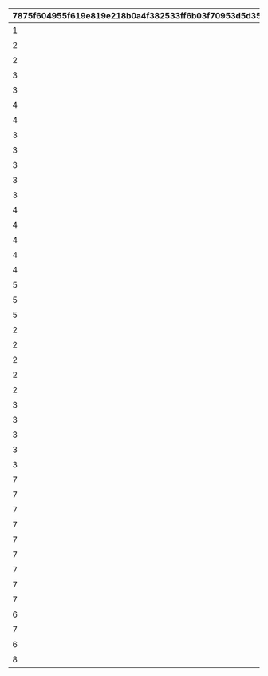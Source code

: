 |7875f604955f619e819e218b0a4f382533ff6b03f70953d5d3529063b779af18|fc02d1e79740c4f6b52e35ac1b6df6efe90d0fdf4e5e453418a12c8d9ff342e6|2fea794c07fbc38d483c595dc5114b1716d544dcef1c9fd0a9f02f389c8d7558|68921f52cad70d1c9214a0fe596b7d7cfb2e0125b4c9ed861c81be04ab2bccf9|55a42944972569c0e1ec243d7c82562e1250897d2395e7459f88a806f8582cc1|605f15dbbc5e6896bf8ca50e7262cafdf362af5976a4aa786082523aca24ecf5|6b0f8c1c7fb1dc68e132a904239e9dee6142c15e426649f751f5bc811dec7672|5c3f52a567a68a508511bf29820ee2f62543980711170b88f84eefb26e97e385|84d50e2944e64b09594484a49c17cf4fc437906554b1ef72a263a8195a14aac0|da0aa97d5c1631af6858cf7d4cdc95208487bb5d824b55ef95f57c4e961cafb8|
| --- | --- | --- | --- | --- | --- | --- | --- | --- | --- |
|1|1|10000|1|1|パーツを20個獲得しよう|0|20|3|100|
|2|2|10001|1|1|パーツを25個獲得しよう|0|25|3|100|
|2|3|10002|1|1|パーツを30個獲得しよう|0|30|3|100|
|3|4|10003|1|1|パーツを35個獲得しよう|0|35|3|100|
|3|5|10004|1|1|パーツを40個獲得しよう|0|40|3|100|
|4|6|10005|1|1|パーツを45個獲得しよう|0|45|3|100|
|4|7|10006|1|1|パーツを50個獲得しよう|0|50|3|100|
|3|101|20000|1|2|総戦力を1500以上にしよう|0|1500|2|101|
|3|102|20001|1|2|総戦力を2000以上にしよう|0|2000|2|101|
|3|103|20002|1|2|総戦力を2500以上にしよう|0|2500|2|101|
|3|104|20003|1|2|総戦力を3000以上にしよう|0|3000|2|101|
|3|105|20004|1|2|総戦力を3500以上にしよう|0|3500|2|101|
|4|106|20005|1|2|総戦力を4000以上にしよう|0|4000|2|101|
|4|107|20006|1|2|総戦力を4500以上にしよう|0|4500|2|101|
|4|108|20007|1|2|総戦力を5000以上にしよう|0|5000|2|101|
|4|109|20008|1|2|総戦力を6000以上にしよう|0|6000|2|101|
|4|110|20009|1|2|総戦力を7000以上にしよう|0|7000|2|101|
|5|111|20010|1|2|総戦力を8000以上にしよう|0|8000|2|101|
|5|112|20011|1|2|総戦力を9000以上にしよう|0|9000|2|101|
|5|600|20012|1|2|総戦力を10000以上にしよう|0|10000|2|101|
|2|201|30000|2|3|バトルポイントを累計100pt獲得しよう|0|100|4|200|
|2|202|30001|2|3|バトルポイントを累計200pt獲得しよう|0|200|4|200|
|2|203|30002|2|3|バトルポイントを累計300pt獲得しよう|0|300|4|200|
|2|204|30003|2|3|バトルポイントを累計400pt獲得しよう|0|400|4|200|
|2|205|30004|2|3|バトルポイントを累計500pt獲得しよう|0|500|4|200|
|3|206|30005|2|3|バトルポイントを累計600pt獲得しよう|0|600|4|200|
|3|207|30006|2|3|バトルポイントを累計700pt獲得しよう|0|700|4|200|
|3|208|30007|2|3|バトルポイントを累計800pt獲得しよう|0|800|4|200|
|3|209|30008|2|3|バトルポイントを累計900pt獲得しよう|0|900|4|200|
|3|210|30009|2|3|バトルポイントを累計1000pt獲得しよう|0|1000|4|200|
|7|401|50000|4|5|フブキから5個パーツを獲得しよう|0|5|1|400|
|7|402|50001|4|5|フブキから10個パーツを獲得しよう|0|10|1|400|
|7|403|50002|4|5|フブキから15個パーツを獲得しよう|0|15|1|400|
|7|404|50003|4|5|フブキから20個パーツを獲得しよう|0|20|1|400|
|7|405|50004|4|5|フブキから25個パーツを獲得しよう|0|25|1|400|
|7|406|50005|4|5|フブキから30個パーツを獲得しよう|0|30|1|400|
|7|407|50006|4|5|フブキから35個パーツを獲得しよう|0|35|1|400|
|7|408|50007|4|5|フブキから40個パーツを獲得しよう|0|40|1|400|
|7|409|50008|4|5|フブキから45個パーツを獲得しよう|0|45|1|400|
|6|700|50009|4|5|フブキから50個パーツを獲得しよう|0|50|1|400|
|7|999|60000|2|6|バトルポイントを800pt獲得しよう（何度でも）|30009|800|4|209|
|6|799|70000|3|7|ステージ14をクリアしよう|0|14|3|300|
|8|800|70001|3|7|ステージ50をクリアしよう|0|50|3|301|